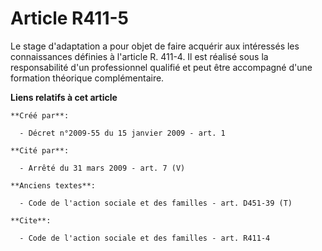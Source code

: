 # Article R411-5

Le stage d'adaptation a pour objet de faire acquérir aux intéressés les connaissances définies à l'article R. 411-4. Il est
réalisé sous la responsabilité d'un professionnel qualifié et peut être accompagné d'une formation théorique complémentaire.

**Liens relatifs à cet article**

	**Créé par**:

	  - Décret n°2009-55 du 15 janvier 2009 - art. 1

	**Cité par**:

	  - Arrêté du 31 mars 2009 - art. 7 (V)

	**Anciens textes**:

	  - Code de l'action sociale et des familles - art. D451-39 (T)

	**Cite**:

	  - Code de l'action sociale et des familles - art. R411-4
